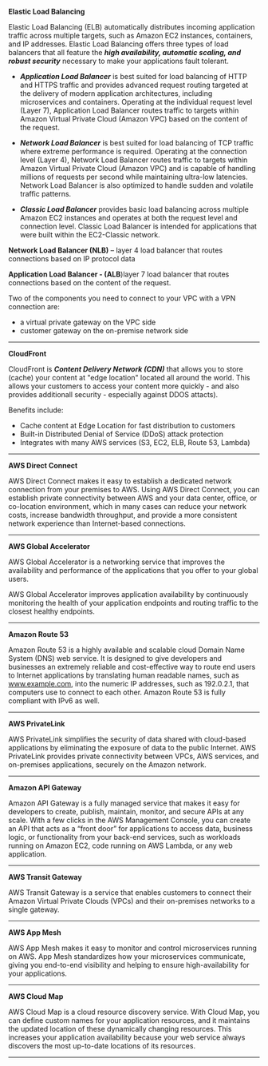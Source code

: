 **Elastic Load Balancing**

Elastic Load Balancing (ELB) automatically distributes incoming application traffic across multiple targets, such as Amazon EC2 instances, containers, and IP addresses. Elastic Load Balancing offers three types of load balancers that all feature the ***high availability, automatic scaling, and robust security*** necessary to make your applications fault tolerant.

* ***Application Load Balancer*** is best suited for load balancing of HTTP and HTTPS traffic and provides advanced request routing targeted at the delivery of modern application architectures, including microservices and containers. Operating at the individual request level (Layer 7), Application Load Balancer routes traffic to targets within Amazon Virtual Private Cloud (Amazon VPC) based on the content of the request.

* ***Network Load Balancer*** is best suited for load balancing of TCP traffic where extreme performance is required. Operating at the connection level (Layer 4), Network Load Balancer routes traffic to targets within Amazon Virtual Private Cloud (Amazon VPC) and is capable of handling millions of requests per second while maintaining ultra-low latencies. Network Load Balancer is also optimized to handle sudden and volatile traffic patterns.

* ***Classic Load Balancer*** provides basic load balancing across multiple Amazon EC2 instances and operates at both the request level and connection level. Classic Load Balancer is intended for applications that were built within the EC2-Classic network.

**Network Load Balancer (NLB)** – layer 4 load balancer that routes connections based on IP protocol data 

**Application Load Balancer - (ALB**)layer 7 load balancer that routes connections based on the content of the request.

Two of the components you need to connect to your VPC with a VPN connection are:

* a virtual private gateway on the VPC side
* customer gateway on the on-premise network side


***


**CloudFront**

CloudFront is ***Content Delivery Network (CDN)*** that allows you to store (cache) your content at "edge location" located all around the world. This allows your customers to access your content more quickly - and also provides additionall security - especially against DDOS attacts).

Benefits include:

* Cache content at Edge Location for fast distribution to customers
* Built-in Distributed Denial of Service (DDoS) attack protection
* Integrates with many AWS services (S3, EC2, ELB, Route 53, Lambda)

***

**AWS Direct Connect**

AWS Direct Connect makes it easy to establish a dedicated network connection from your premises to AWS. Using AWS Direct Connect, you can establish private connectivity between AWS and your data center, office, or co-location environment, which in many cases can reduce your network costs, increase bandwidth throughput, and provide a more consistent network experience than Internet-based connections.

***

**AWS Global Accelerator**

AWS Global Accelerator is a networking service that improves the availability and performance of the applications that you offer to your global users.

AWS Global Accelerator improves application availability by continuously monitoring the health of your application endpoints and routing traffic to the closest healthy endpoints.

***

**Amazon Route 53**

Amazon Route 53 is a highly available and scalable cloud Domain Name System (DNS) web service. It is designed to give developers and businesses an extremely reliable and cost-effective way to route end users to Internet applications by translating human readable names, such as www.example.com, into the numeric IP addresses, such as 192.0.2.1, that computers use to connect to each other. Amazon Route 53 is fully compliant with IPv6 as well.


***

**AWS PrivateLink**

AWS PrivateLink simplifies the security of data shared with cloud-based applications by eliminating the exposure of data to the public Internet. AWS PrivateLink provides private connectivity between VPCs, AWS services, and on-premises applications, securely on the Amazon network.

***

**Amazon API Gateway**

Amazon API Gateway is a fully managed service that makes it easy for developers to create, publish, maintain, monitor, and secure APIs at any scale. With a few clicks in the AWS Management Console, you can create an API that acts as a “front door” for applications to access data, business logic, or functionality from your back-end services, such as workloads running on Amazon EC2, code running on AWS Lambda, or any web application.

***

**AWS Transit Gateway**

AWS Transit Gateway is a service that enables customers to connect their Amazon Virtual Private Clouds (VPCs) and their on-premises networks to a single gateway.

***

**AWS App Mesh**

AWS App Mesh makes it easy to monitor and control microservices running on AWS. App Mesh standardizes how your microservices communicate, giving you end-to-end visibility and helping to ensure high-availability for your applications.

***

**AWS Cloud Map**

AWS Cloud Map is a cloud resource discovery service. With Cloud Map, you can define custom names for your application resources, and it maintains the updated location of these dynamically changing resources. This increases your application availability because your web service always discovers the most up-to-date locations of its resources.

***






















































